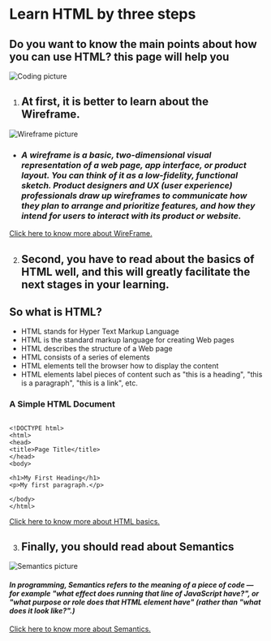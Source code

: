 # Learn HTML by three steps

## Do you want to know the main points about how you can use HTML? this page will help you

![Coding picture](https://image.freepik.com/free-vector/programming-code-made-with-binary-code-coding-hacker-background-digital-binary-data-streaming-digital-code_127544-778.jpg)

1. ## At first, it is better to learn about the Wireframe.

![Wireframe picture](https://www.freepik.com/blog/app/uploads/2019/05/how-use-wireframes-web-design-Cover-post-100.jpg)

- ### *A wireframe is a basic, two-dimensional visual representation of a web page, app interface, or product layout. You can think of it as a low-fidelity, functional sketch. Product designers and UX (user experience) professionals draw up wireframes to communicate how they plan to arrange and prioritize features, and how they intend for users to interact with its product or website.*

[Click here to know more about WireFrame.](https://www.productplan.com/glossary/wireframe/)

2. ## Second, you have to read about the basics of HTML well, and this will greatly facilitate the next stages in your learning.

## So what is HTML?

- HTML stands for Hyper Text Markup Language
- HTML is the standard markup language for creating Web pages
- HTML describes the structure of a Web page
- HTML consists of a series of elements
- HTML elements tell the browser how to display the content
- HTML elements label pieces of content such as "this is a heading", "this is a paragraph", "this is a link", etc.

### A Simple HTML Document

```

<!DOCTYPE html>
<html>
<head>
<title>Page Title</title>
</head>
<body>

<h1>My First Heading</h1>
<p>My first paragraph.</p>

</body>
</html>

```

[Click here to know more about HTML basics.](https://developer.mozilla.org/en-US/docs/Learn/Getting_started_with_the_web/HTML_basics)


3. ## Finally, you should read about Semantics

![Semantics picture](https://i.ytimg.com/vi/MlRNrSajB-0/maxresdefault.jpg)

#### *In programming, Semantics refers to the meaning of a piece of code — for example "what effect does running that line of JavaScript have?", or "what purpose or role does that HTML element have" (rather than "what does it look like?".)*

[Click here to know more about Semantics.](https://developer.mozilla.org/en-US/docs/Glossary/Semantics)